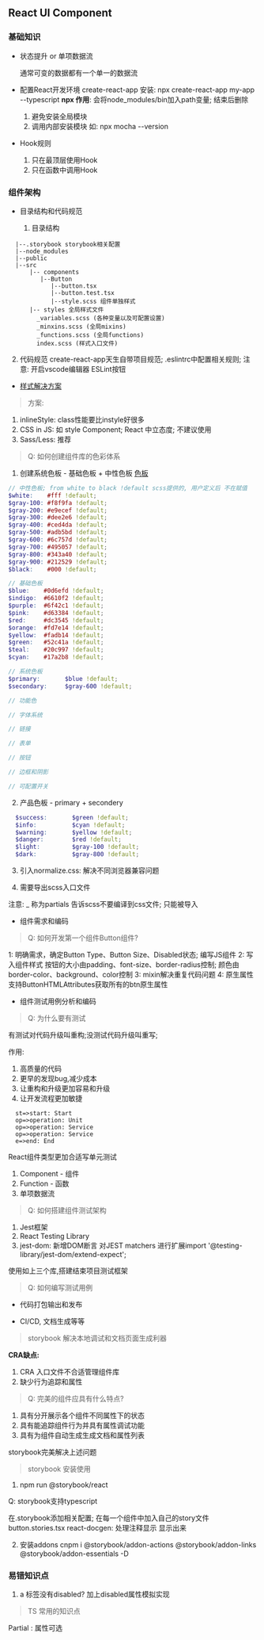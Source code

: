 ## React UI Component

### 基础知识

- 状态提升 or 单项数据流

  通常可变的数据都有一个单一的数据流

- 配置React开发环境
  create-react-app 安装: npx create-react-app my-app --typescript
  **npx 作用**: 会将node_modules/bin加入path变量; 结束后删除
  1. 避免安装全局模块
  2. 调用内部安装模块 如: npx mocha --version

- Hook规则
  1. 只在最顶层使用Hook
  2. 只在函数中调用Hook

### 组件架构

- 目录结构和代码规范

  1. 目录结构
```
  |--.storybook storybook相关配置 
  |--node_modules
  |--public
  |--src
      |-- components
         |--Button
            |--button.tsx
            |--button.test.tsx
            |--style.scss 组件单独样式
      |-- styles 全局样式文件
        _variables.scss (各种变量以及可配置设置)
        _minxins.scss (全局mixins)
        _functions.scss (全局functions)
        index.scss (样式入口文件)
```       

  2. 代码规范
    create-react-app天生自带项目规范; .eslintrc中配置相关规则; 注意: 开启vscode编辑器 ESLint按钮

- [样式解决方案](https://reactjs.org/docs/faq-styling.html)

> 方案:
  1. inlineStyle: class性能要比instyle好很多
  2. CSS in JS: 如 style Component; React 中立态度; 不建议使用
  3. Sass/Less: 推荐

> Q: 如何创建组件库的色彩体系
  1. 创建系统色板 - 基础色板 + 中性色板 [色板](http://zhongguose.com/)
  
  ```scss
  // 中性色板; from white to black !default scss提供的, 用户定义后 不在赋值
  $white:    #fff !default;
  $gray-100: #f8f9fa !default;
  $gray-200: #e9ecef !default;
  $gray-300: #dee2e6 !default;
  $gray-400: #ced4da !default;
  $gray-500: #adb5bd !default;
  $gray-600: #6c757d !default;
  $gray-700: #495057 !default;
  $gray-800: #343a40 !default;
  $gray-900: #212529 !default;
  $black:    #000 !default;

  // 基础色板
  $blue:    #0d6efd !default;
  $indigo:  #6610f2 !default;
  $purple:  #6f42c1 !default;
  $pink:    #d63384 !default;
  $red:     #dc3545 !default;
  $orange:  #fd7e14 !default;
  $yellow:  #fadb14 !default;
  $green:   #52c41a !default;
  $teal:    #20c997 !default;
  $cyan:    #17a2b8 !default;

  // 系统色板
  $primary:       $blue !default;
  $secondary:     $gray-600 !default;

  // 功能色

  // 字体系统

  // 链接

  // 表单

  // 按钮

  // 边框和阴影

  // 可配置开关

  ```

  2. 产品色板 - primary + secondery
  ```scss
    $success:       $green !default;
    $info:          $cyan !default;
    $warning:       $yellow !default;
    $danger:        $red !default;
    $light:         $gray-100 !default;
    $dark:          $gray-800 !default;
  ```

  3. 引入normalize.css: 解决不同浏览器兼容问题

  4. 需要导出scss入口文件
  
  注意: _ 称为partials 告诉scss不要编译到css文件; 只能被导入

- 组件需求和编码

> Q: 如何开发第一个组件Button组件?

  1: 明确需求，确定Button Type、Button Size、Disabled状态; 编写JS组件
  2: 写入组件样式 按钮的大小由padding、font-size、border-radius控制; 颜色由
    border-color、background、color控制
  3: mixin解决重复代码问题
  4: 原生属性支持ButtonHTMLAttributes<HTMLElement>获取所有的btn原生属性

- 组件测试用例分析和编码

> Q: 为什么要有测试
  
  有测试对代码升级叫重构;没测试代码升级叫重写;

  作用:
  1. 高质量的代码
  2. 更早的发现bug,减少成本
  3. 让重构和升级更加容易和升级
  4. 让开发流程更加敏捷
```flow
  st=>start: Start
  op=>operation: Unit
  op=>operation: Service
  op=>operation: Service
  e=>end: End
```
  React组件类型更加合适写单元测试
  1. Component - 组件
  2. Function - 函数
  3. 单项数据流
> Q: 如何搭建组件测试架构
  
  1. Jest框架 
  2. React Testing Library
  3. jest-dom: 新增DOM断言 
对JEST matchers 进行扩展import '@testing-library/jest-dom/extend-expect';

  使用如上三个库,搭建结束项目测试框架


> Q: 如何编写测试用例



- 代码打包输出和发布

- CI/CD, 文档生成等等

> storybook 解决本地调试和文档页面生成利器

**CRA缺点:**

1. CRA 入口文件不合适管理组件库
2. 缺少行为追踪和属性

>Q: 完美的组件应具有什么特点?

1. 具有分开展示各个组件不同属性下的状态
2. 具有能追踪组件行为并具有属性调试功能
3. 具有为组件自动生成生成文档和属性列表

storybook完美解决上述问题

> storybook 安装使用

1. npm run @storybook/react

Q: storybook支持typescript

在.storybook添加相关配置;
在每一个组件中加入自己的story文件button.stories.tsx
react-docgen: 处理注释显示 显示出来

2. 安装addons 
cnpm i @storybook/addon-actions @storybook/addon-links @storybook/addon-essentials -D
### 易错知识点

1. a 标签没有disabled? 加上disabled属性模拟实现


> TS 常用的知识点

Partial<T> : 属性可选